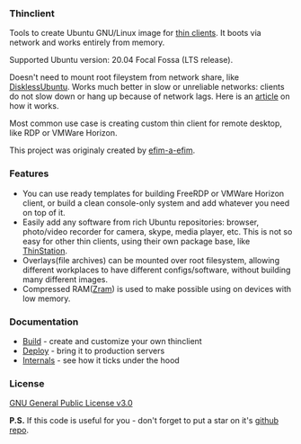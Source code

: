 ### Thinclient

Tools to create Ubuntu GNU/Linux image for [thin clients](http://en.wikipedia.org/wiki/Thin_client). It boots via network and works entirely from memory.

Supported Ubuntu version: 20.04 Focal Fossa (LTS release).

Doesn't need to mount root fileystem from network share, like [DisklessUbuntu](https://help.ubuntu.com/community/DisklessUbuntuHowto). Works much better in slow or unreliable networks: clients do not slow down or hang up because of network lags. Here is an [article](https://selivan.github.io/2018/03/08/ubuntu-based-thin-client.html) on how it works.

Most common use case is creating custom thin client for remote desktop, like RDP or VMWare Horizon.

This project was originaly created by [efim-a-efim](https://github.com/efim-a-efim).

### Features

* You can use ready templates for building FreeRDP or VMWare Horizon client, or build a clean console-only system and add whatever you need on top of it.
* Easily add any software from rich Ubuntu repositories: browser, photo/video recorder for camera, skype, media player, etc. This is not so easy for other thin clients, using their own package base, like [ThinStation](http://www.thinstation.org/).
* Overlays(file archives) can be mounted over root filesystem, allowing different workplaces to have different configs/software, without building many different images.
* Compressed RAM([Zram](https://en.wikipedia.org/wiki/Zram)) is used to make possible using on devices with low memory.

### Documentation

* [Build](docs/BUILD.md) - create and customize your own thinclient
* [Deploy](docs/DEPLOY.md) - bring it to production servers
* [Internals](docs/INTERNALS.md) - see how it ticks under the hood

### License

[GNU General Public License v3.0](LICENSE)

**P.S.** If this code is useful for you - don't forget to put a star on it's [github repo](https://github.com/selivan/thinclient).

